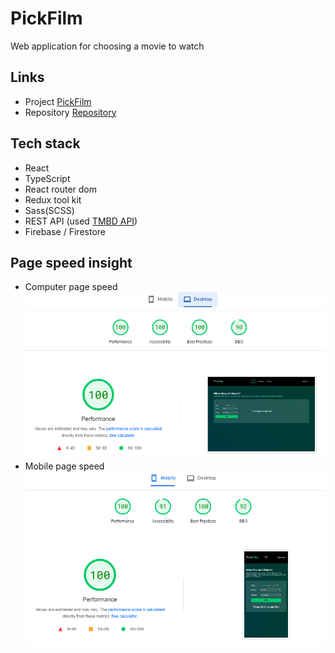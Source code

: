 # PickFilm

Web application for choosing a movie to watch
## Links

- Project [PickFilm](https://pick-film.vercel.app/)
- Repository [Repository](https://github.com/XJloTT4eH9l/PickFilm)

## Tech stack
- React
- TypeScript
- React router dom
- Redux tool kit
- Sass(SCSS)
- REST API (used [TMBD API](https://www.themoviedb.org/))
- Firebase / Firestore


## Page speed insight
- Computer page speed
![Computer](/src/assets/img/pc-speed.jpg "Computer page speed")
- Mobile page speed
![Mobile](/src/assets/img/mobile-speed.jpg "Mobile page speed")

